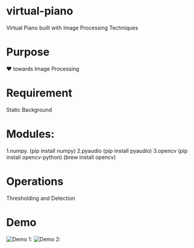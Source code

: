 # virtual-piano
Virtual Piano built with Image Processing Techniques 

# Purpose
:heart: towards Image Processing

# Requirement
Static Background

# Modules:
1.numpy. (pip install numpy)
2.pyaudio (pip install pyaudio)
3.opencv (pip install opencv-python) (brew install opencv)

# Operations
Thresholding and Detection

# Demo
![Demo 1: ](demo/demo11.gif)
![Demo 2: ](demo/demo22.gif)
